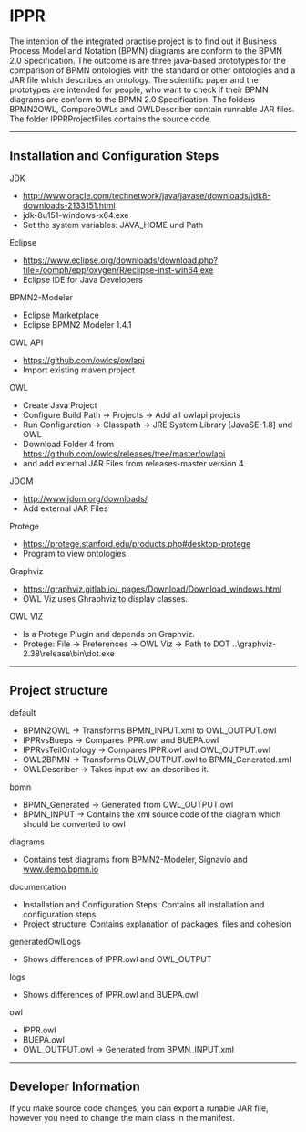 # IPPR
The intention of the integrated practise project is to find out if Business Process Model and Notation (BPMN) diagrams are conform to the BPMN 2.0 Specification. The outcome is are three java-based prototypes for the comparison of BPMN ontologies with the standard or other ontologies and a JAR file which describes an ontology. The scientific paper and the prototypes are intended for people, who want to check if their BPMN diagrams are conform to the BPMN 2.0 Specification. The folders BPMN2OWL, CompareOWLs and OWLDescriber contain runnable JAR files. The folder IPPRProjectFiles contains the source code.

-----------------------------------------------------------------------------------------------------
Installation and Configuration Steps
-----------------------------------------------------------------------------------------------------

JDK
- http://www.oracle.com/technetwork/java/javase/downloads/jdk8-downloads-2133151.html
- jdk-8u151-windows-x64.exe
- Set the system variables: JAVA_HOME und Path 

Eclipse
- https://www.eclipse.org/downloads/download.php?file=/oomph/epp/oxygen/R/eclipse-inst-win64.exe
- Eclipse IDE for Java Developers

BPMN2-Modeler
- Eclipse Marketplace
- Eclipse BPMN2 Modeler 1.4.1

OWL API
- https://github.com/owlcs/owlapi
- Import existing maven project

OWL
- Create Java Project
- Configure Build Path -> Projects -> Add all owlapi projects
- Run Configuration -> Classpath -> JRE System Library [JavaSE-1.8] und OWL
- Download Folder 4 from https://github.com/owlcs/releases/tree/master/owlapi
- and add external JAR Files from releases-master version 4

JDOM
- http://www.jdom.org/downloads/
- Add external JAR Files

Protege
- https://protege.stanford.edu/products.php#desktop-protege
- Program to view ontologies.

Graphviz
- https://graphviz.gitlab.io/_pages/Download/Download_windows.html
- OWL Viz uses Ghraphviz to display classes.

OWL VIZ
- Is a Protege Plugin and depends on Graphviz.
- Protege: File -> Preferences -> OWL Viz -> Path to DOT ..\graphviz-2.38\release\bin\dot.exe

-----------------------------------------------------------------------------------------------------
Project structure
-----------------------------------------------------------------------------------------------------

default
- BPMN2OWL -> Transforms BPMN_INPUT.xml to OWL_OUTPUT.owl 
- IPPRvsBueps -> Compares IPPR.owl and BUEPA.owl
- IPPRvsTeilOntology -> Compares IPPR.owl and OWL_OUTPUT.owl
- OWL2BPMN -> Transforms OLW_OUTPUT.owl to BPMN_Generated.xml
- OWLDescriber -> Takes input owl an describes it.

bpmn
- BPMN_Generated -> Generated from OWL_OUTPUT.owl
- BPMN_INPUT -> Contains the xml source code of the diagram which should be converted to owl

diagrams
- Contains test diagrams from BPMN2-Modeler, Signavio and www.demo.bpmn.io

documentation
- Installation and Configuration Steps:
  Contains all installation and configuration steps
- Project structure: 
  Contains explanation of packages, files and cohesion 
  
generatedOwlLogs
- Shows differences of IPPR.owl and OWL_OUTPUT

logs
- Shows differences of IPPR.owl and BUEPA.owl

owl
- IPPR.owl
- BUEPA.owl
- OWL_OUTPUT.owl -> Generated from BPMN_INPUT.xml

-----------------------------------------------------------------------------------------------------
Developer Information
-----------------------------------------------------------------------------------------------------

If you make source code changes, you can export a runable JAR file, however you need to change the main class in the manifest.

